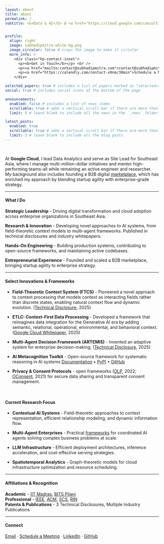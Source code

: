 ```yaml
---
layout: about
title: about
permalink: /
subtitle: <b>Data & AI</b> @ <a href="https://cloud.google.com/consulting">Google Cloud</a> • <b>Other Affiliations</b> - <a href="https://www.iitm.ac.in/">IIT Madras</a>, <a href="https://www.bits-pilani.ac.in/">BITS Pilani</a>, <a href="https://www.ieee.org/">IEEE</a>, <a href="https://www.acm.org/">ACM</a>, <a href="https://www.scs.org.sg/">SCS</a>, <a href="https://rin.org.uk/">RIN</a>


profile:
  align: right
  image: subhadipmitra-white-bg.png
  image_circular: false # crops the image to make it circular
  more_info: >
    <div class="hp-contact-inset">
      <p><b>Get in Touch</b></p> <br />
      <p><a href="mailto:contact@subhadipmitra.com">contact@subhadipmitra.com</a></p>
      <p><a href="https://calendly.com/contact-x9nm/30min">Schedule a Meeting</a></p>
    </div>

selected_papers: true # includes a list of papers marked as "selected={true}"
social: true # includes social icons at the bottom of the page

announcements:
  enabled: false # includes a list of news items
  scrollable: true # adds a vertical scroll bar if there are more than 3 news items
  limit: 5 # leave blank to include all the news in the `_news` folder

latest_posts:
  enabled: true
  scrollable: true # adds a vertical scroll bar if there are more than 3 new posts items
  limit: 3 # leave blank to include all the blog posts
---
```


<br />

At **Google Cloud**, I lead Data Analytics and serve as Site Lead for Southeast Asia, where I manage multi-million-dollar initiatives and mentor high-performing teams-all while remaining an active engineer and researcher. My background also includes founding a B2B digital [marketplace](https://truckaurbus.com), which has enriched my approach by blending startup agility with enterprise-grade strategy.

---

#### What I Do

**Strategic Leadership** - Driving digital transformation and cloud adoption across enterprise organizations in Southeast Asia.

**Research & Innovation** - Developing novel approaches to AI systems, from field-theoretic context models to multi-agent frameworks. Published in technical disclosures and industry whitepapers.

**Hands-On Engineering** - Building production systems, contributing to open-source frameworks, and maintaining active codebases.

**Entrepreneurial Experience** - Founded and scaled a B2B marketplace, bringing startup agility to enterprise strategy.


---

#### Select Innovations & Frameworks

- **Field-Theoretic Context System (FTCS)** - Pioneered a novel approach to context processing that models context as interacting fields rather than discrete states, enabling natural context flow and dynamic evolution. ([Technical Disclosure](https://www.tdcommons.org/dpubs_series/8022/), 2025)

- **ETLC: Context-First Data Processing** - Developed a framework that reimagines data integration for the Generative AI era by adding semantic, relational, operational, environmental, and behavioral context. ([Google Cloud Whitepaper](https://services.google.com/fh/files/blogs/etlc_full_paper.pdf), 2025)

- **Multi-Agent Decision Framework (ARTEMIS)** - Invented an adaptive system for enterprise decision-making, ([Technical Disclosure](https://www.tdcommons.org/dpubs_series/7729/), 2025)

- **AI Metacognition Toolkit** - Open-source framework for systematic reasoning in AI systems  [Documentation](https://ai-metacognition-toolkit.subhadipmitra.com/) • [PyPI](https://pypi.org/project/ai-metacognition-toolkit/) • [GitHub](https://github.com/bassrehab/ai-metacognition-toolkit)

- **Privacy & Consent Protocols** - open frameworks ([OLP](https://olpprotocol.com), 2022; [OConsent](https://oconsent.io), 2021) for secure data sharing and transparent consent management.

<br />


#### Current Research Focus

- **Contextual AI Systems** - Field-theoretic approaches to context representation, efficient relationship modeling, and dynamic information flow.

- **Multi-Agent Enterprises** - Practical [frameworks](https://github.com/bassrehab/pycontext) for coordinated AI agents solving complex business problems at scale.

- **LLM Infrastructure** - Efficient deployment architectures, inference acceleration, and cost-effective serving strategies.

- **Spatiotemporal Analytics** - Graph-theoretic models for cloud infrastructure optimization and resource scheduling.


---

#### Affiliations & Recognition

**Academic** - [IIT Madras](https://www.iitm.ac.in/), [BITS Pilani](https://www.bits-pilani.ac.in/)  
**Professional** - [IEEE](https://www.ieee.org/), [ACM](https://www.acm.org/), [SCS](https://www.scs.org.sg/), [RIN](https://rin.org.uk/)  
**Patents & Publications** - 3 Technical Disclosures, Multiple Industry Publications

---

#### Connect

[Email](mailto:contact@subhadipmitra.com) · [Schedule a Meeting](https://calendly.com/subhadipmitra) · [LinkedIn](https://linkedin.com/in/subhadipmitra) · [GitHub](https://github.com/subhadipmitra)

<br />